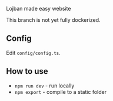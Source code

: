 Lojban made easy website

This branch is not yet fully dockerized.

## Config

Edit `config/config.ts`.

## How to use

* `npm run dev` - run locally
* `npm export` - compile to a static folder
